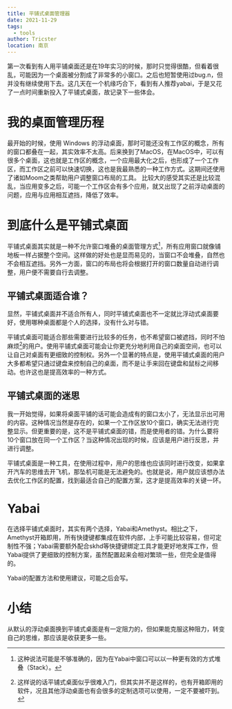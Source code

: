 ```yaml
---
title: 平铺式桌面管理器
date: 2021-11-29
tags: 
  - tools
author: Tricster
location: 南京
---
```


第一次看到有人用平铺桌面还是在19年实习的时候，那时只觉得很酷，但看着很乱，可能因为一个桌面被分割成了非常多的小窗口。之后也短暂使用过bug.n，但并没有继续使用下去。这几天在一个机缘巧合下，看到有人推荐yabai，于是又花了一点时间重新投入了平铺式桌面，故记录下一些体会。

# 我的桌面管理历程

最开始的时候，使用 Windows 的浮动桌面，那时可能还没有工作区的概念，所有的窗口都叠在一起，其实效率不太高。后来换到了MacOS，在MacOS中，可以有很多个桌面，这也就是工作区的概念，一个应用最大化之后，也形成了一个工作区，而工作区之前可以快速切换，这也是我最熟悉的一种工作方式。这期间还使用了诸如Moom之类帮助用户调整窗口布局的工具。
比较大的感受其实还是比较混乱，当应用变多之后，可能一个工作区会有多个应用，就又出现了之前浮动桌面的问题，应用与应用相互遮挡，降低了效率。

# 到底什么是平铺式桌面

平铺式桌面其实就是一种不允许窗口堆叠的桌面管理方式[^1]，所有应用窗口就像铺地板一样占据整个空间。这样做的好处也是显而易见的，当窗口不会堆叠，自然也不会相互遮挡。另外一方面，窗口的布局也将会根据打开的窗口数量自动进行调整，用户便不需要自行去调整。

## 平铺式桌面适合谁？

显然，平铺式桌面并不适合所有人，同时平铺式桌面也不一定就比浮动式桌面要好，使用哪种桌面都是个人的选择，没有什么对与错。

平铺式桌面可能适合那些需要进行比较多的任务，也不希望窗口被遮挡，同时不怕麻烦[^2]的用户。使用平铺式桌面可能会让你更充分地利用自己的桌面空间，也可以让自己对桌面有更细致的控制权。另外一个显著的特点是，使用平铺式桌面的用户大多都希望只通过键盘来控制自己的桌面，而不是让手来回在键盘和鼠标之间移动。也许这也是提高效率的一种方式。

## 平铺式桌面的迷思

我一开始觉得，如果将桌面平铺的话可能会造成有的窗口太小了，无法显示出可用的内容。这种情况当然是存在的，如果一个工作区放10个窗口，确实无法进行完整显示。但更重要的是，这不是平铺式桌面的错，而是使用者的错。为什么要将10个窗口放在同一个工作区？当这种情况出现的时候，应该是用户进行反思，并进行调整。

平铺式桌面是一种工具，在使用过程中，用户的思维也应该同时进行改变，如果拿开汽车的思维去开飞机，那坠机可能是无法避免的。也就是说，用户就应该想办法去优化工作区的配置，找到最适合自己的配置方案，这才是提高效率的关键一环。

# Yabai

在选择平铺式桌面时，其实有两个选择，Yabai和Amethyst。相比之下，Amethyst开箱即用，所有快捷键都集成在软件内部，上手可能比较容易，但可定制性不强；Yabai需要额外配合skhd等快捷键绑定工具才能更好地发挥工作，但Yabai提供了更细致的控制方案，虽然配置起来会相对繁琐一些，但完全是值得的。

Yabai的配置方法和使用建议，可能之后会写。

# 小结

从默认的浮动桌面换到平铺式桌面是有一定阻力的，但如果能克服这种阻力，转变自己的思维，那应该是收获更多一些。

[^1]: 这种说法可能是不够准确的，因为在Yabai中窗口可以以一种更有效的方式堆叠（Stack）。
[^2]: 这样说的话平铺式桌面似乎很难入门，但其实并不是这样的，也有开箱即用的软件，况且其他浮动桌面也有会很多的定制选项可以使用，一定不要被吓到。